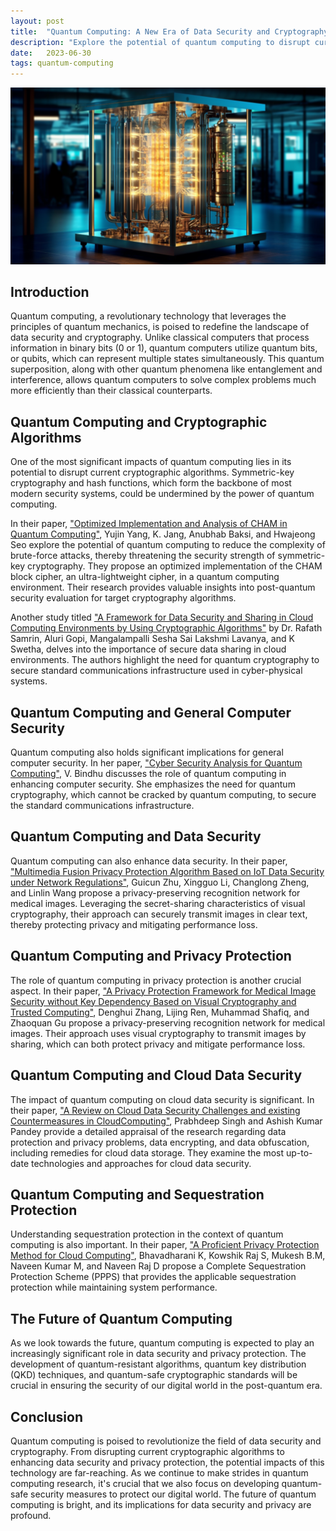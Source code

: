 ```yaml
---
layout: post
title:  "Quantum Computing: A New Era of Data Security and Cryptography"
description: "Explore the potential of quantum computing to disrupt current cryptographic algorithms and enhance data security and privacy protection."
date:   2023-06-30
tags: quantum-computing
---
```


![A quantum computer](/assets/quantum-computing.png)

## Introduction

Quantum computing, a revolutionary technology that leverages the principles of quantum mechanics, is poised to redefine the landscape of data security and cryptography. Unlike classical computers that process information in binary bits (0 or 1), quantum computers utilize quantum bits, or qubits, which can represent multiple states simultaneously. This quantum superposition, along with other quantum phenomena like entanglement and interference, allows quantum computers to solve complex problems much more efficiently than their classical counterparts. 

## Quantum Computing and Cryptographic Algorithms

One of the most significant impacts of quantum computing lies in its potential to disrupt current cryptographic algorithms. Symmetric-key cryptography and hash functions, which form the backbone of most modern security systems, could be undermined by the power of quantum computing. 

In their paper, ["Optimized Implementation and Analysis of CHAM in Quantum Computing"](https://dx.doi.org/10.3390/app13085156), Yujin Yang, K. Jang, Anubhab Baksi, and Hwajeong Seo explore the potential of quantum computing to reduce the complexity of brute-force attacks, thereby threatening the security strength of symmetric-key cryptography. They propose an optimized implementation of the CHAM block cipher, an ultra-lightweight cipher, in a quantum computing environment. Their research provides valuable insights into post-quantum security evaluation for target cryptography algorithms.

Another study titled ["A Framework for Data Security and Sharing in Cloud Computing Environments by Using Cryptographic Algorithms"](https://dx.doi.org/10.32628/cseit228641) by Dr. Rafath Samrin, Aluri Gopi, Mangalampalli Sesha Sai Lakshmi Lavanya, and K Swetha, delves into the importance of secure data sharing in cloud environments. The authors highlight the need for quantum cryptography to secure standard communications infrastructure used in cyber-physical systems.

## Quantum Computing and General Computer Security

Quantum computing also holds significant implications for general computer security. In her paper, ["Cyber Security Analysis for Quantum Computing"](https://dx.doi.org/10.36548/jismac.2022.2.006), V. Bindhu discusses the role of quantum computing in enhancing computer security. She emphasizes the need for quantum cryptography, which cannot be cracked by quantum computing, to secure the standard communications infrastructure.

## Quantum Computing and Data Security

Quantum computing can also enhance data security. In their paper, ["Multimedia Fusion Privacy Protection Algorithm Based on IoT Data Security under Network Regulations"](https://dx.doi.org/10.1155/2022/3574812), Guicun Zhu, Xingguo Li, Changlong Zheng, and Linlin Wang propose a privacy-preserving recognition network for medical images. Leveraging the secret-sharing characteristics of visual cryptography, their approach can securely transmit images in clear text, thereby protecting privacy and mitigating performance loss.

## Quantum Computing and Privacy Protection

The role of quantum computing in privacy protection is another crucial aspect. In their paper, ["A Privacy Protection Framework for Medical Image Security without Key Dependency Based on Visual Cryptography and Trusted Computing"](https://dx.doi.org/10.1155/2023/6758406), Denghui Zhang, Lijing Ren, Muhammad Shafiq, and Zhaoquan Gu propose a privacy-preserving recognition network for medical images. Their approach uses visual cryptography to transmit images by sharing, which can both protect privacy and mitigate performance loss.

## Quantum Computing and Cloud Data Security

The impact of quantum computing on cloud data security is significant. In their paper, ["A Review on Cloud Data Security Challenges and existing Countermeasures in CloudComputing"](https://dx.doi.org/10.59461/ijdiic.v1i2.33), Prabhdeep Singh and Ashish Kumar Pandey provide a detailed appraisal of the research regarding data protection and privacy problems, data encrypting, and data obfuscation, including remedies for cloud data storage. They examine the most up-to-date technologies and approaches for cloud data security.

## Quantum Computing and Sequestration Protection

Understanding sequestration protection in the context of quantum computing is also important. In their paper, ["A Proficient Privacy Protection Method for Cloud Computing"](https://dx.doi.org/10.36647/ijercse/09.07.art003), Bhavadharani K, Kowshik Raj S, Mukesh B.M, Naveen Kumar M, and Naveen Raj D propose a Complete Sequestration Protection Scheme (PPPS) that provides the applicable sequestration protection while maintaining system performance.

## The Future of Quantum Computing

As we look towards the future, quantum computing is expected to play an increasingly significant role in data security and privacy protection. The development of quantum-resistant algorithms, quantum key distribution (QKD) techniques, and quantum-safe cryptographic standards will be crucial in ensuring the security of our digital world in the post-quantum era.

## Conclusion

Quantum computing is poised to revolutionize the field of data security and cryptography. From disrupting current cryptographic algorithms to enhancing data security and privacy protection, the potential impacts of this technology are far-reaching. As we continue to make strides in quantum computing research, it's crucial that we also focus on developing quantum-safe security measures to protect our digital world. The future of quantum computing is bright, and its implications for data security and privacy are profound.
